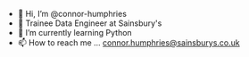 - 👋 Hi, I’m @connor-humphries
- 🏢 Trainee Data Engineer at Sainsbury's
- 🌱 I’m currently learning Python
- 📫 How to reach me ... connor.humphries@sainsburys.co.uk

<!---
connor-humphries/connor-humphries is a ✨ special ✨ repository because its `README.md` (this file) appears on your GitHub profile.
You can click the Preview link to take a look at your changes.
--->

